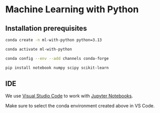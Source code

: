 # Machine Learning with Python

## Installation prerequisites

```bash
conda create -n ml-with-python python=3.13
```

```bash
conda activate ml-with-python
```

```bash
conda config --env --add channels conda-forge
```

```bash
pip install notebook numpy scipy scikit-learn
```

## IDE
We use [Visual Studio Code](https://code.visualstudio.com/) to work with [Jupyter Notebooks](https://jupyter.org/).

Make sure to select the conda environment created above in VS Code.

